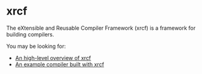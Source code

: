 # xrcf

<!-- This README shows up at https://crates.io/crates/xrcf -->
<!-- When updating this README also update the README.md in the root -->

The eXtensible and Reusable Compiler Framework (xrcf) is a framework for building compilers.

You may be looking for:

- [An high-level overview of xrcf](https://docs.rs/xrcf/latest/xrcf/)
- [An example compiler built with xrcf](https://xrcf.org/blog/basic-arnoldc/)